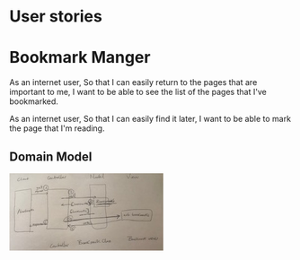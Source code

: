 # User stories
# Bookmark Manger

As an internet user,
So that I can easily return to the pages that are important to me,
I want to be able to see the list of the pages that I've bookmarked.

As an internet user,
So that I can easily find it later,
I want to be able to mark the page that I'm reading.

## Domain Model
![Bookmark Manager Domain Model](snapp.jpg)
